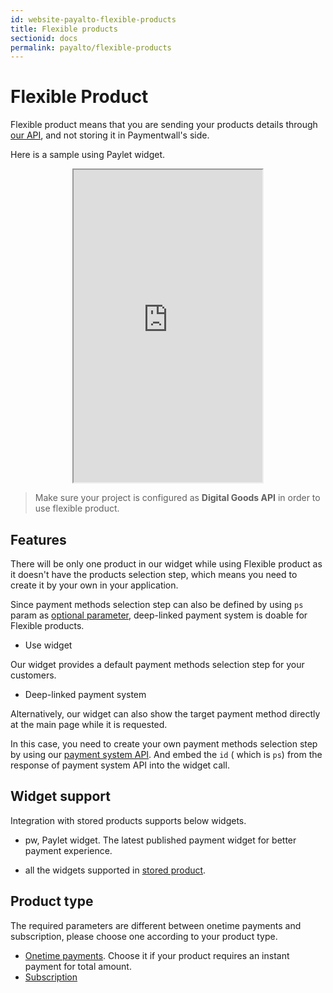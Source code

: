 ```yaml
---
id: website-payalto-flexible-products
title: Flexible products
sectionid: docs
permalink: payalto/flexible-products
---
```


# Flexible Product

Flexible product means that you are sending your products details through [our API](/paymentwall.github.io/API-Reference#section-payalto-flexible), and not storing it in Paymentwall's side.

Here is a sample using Paylet widget.

<div class="docs-iframe" style="text-align: center;">
	<iframe src="https://api.paymentwall.com/api/subscription/?key=cd36b8635c7296dad972a239142c4b84&uid=user40012&widget=pw_1&amount=0.99&currencyCode=USD&ag_name=Gold+Membership&ag_type=fixed&ag_external_id=pw_t_2017051900001&sign_version=2&sign=0802bcbf5754b056458d4036fca74d24" width="60%" height="500px"></iframe>
</div>

> Make sure your project is configured as **Digital Goods API** in order to use flexible product.

## Features

There will be only one product in our widget while using Flexible product as it doesn't have the products selection step, which means you need to create it by your own in your application. 

Since payment methods selection step can also be defined by using ```ps``` param as [optional parameter](/paymentwall.github.io/API-Reference#section-payalto-optional-parameter), deep-linked payment system is doable for Flexible products.

* Use widget

Our widget provides a default payment methods selection step for your customers.

* Deep-linked payment system

Alternatively, our widget can also show the target payment method directly at the main page while it is requested. 

In this case, you need to create your own payment methods selection step by using our [payment system API](/paymentwall.github.io/API-Reference#section-tools-payment-systems). And embed the ```id``` ( which is ```ps```) from the response of payment system API into the widget call. 


## Widget support

Integration with stored products supports below widgets.

* pw, Paylet widget. The latest published payment widget for better payment experience.

* all the widgets supported in [stored product](/paymentwall.github.io/payalto/stored-products#widget-support). 

## Product type

The required parameters are different between onetime payments and subscription, please choose one according to your product type.

* [Onetime payments](/paymentwall.github.io/payalto/flexible/onetime). Choose it if your product requires an instant payment for total amount.
* [Subscription](/paymentwall.github.io/payalto/flexible/subscription)